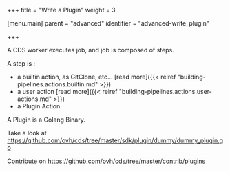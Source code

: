 +++
title = "Write a Plugin"
weight = 3

[menu.main]
parent = "advanced"
identifier = "advanced-write_plugin"

+++

A CDS worker executes job, and job is composed of steps.

A step is :

* a builtin action, as GitClone, etc... [read more]({{< relref "building-pipelines.actions.builtin.md" >}})
* a user action [read more]({{< relref "building-pipelines.actions.user-actions.md" >}})
* a Plugin Action

A Plugin is a Golang Binary.

Take a look at https://github.com/ovh/cds/tree/master/sdk/plugin/dummy/dummy_plugin.go

Contribute on https://github.com/ovh/cds/tree/master/contrib/plugins
